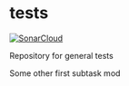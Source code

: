 # tests

[![SonarCloud](https://sonarcloud.io/images/project_badges/sonarcloud-orange.svg)](https://sonarcloud.io/summary/new_code?id=ikari-engine_tests)

Repository for general tests

Some other first subtask mod
